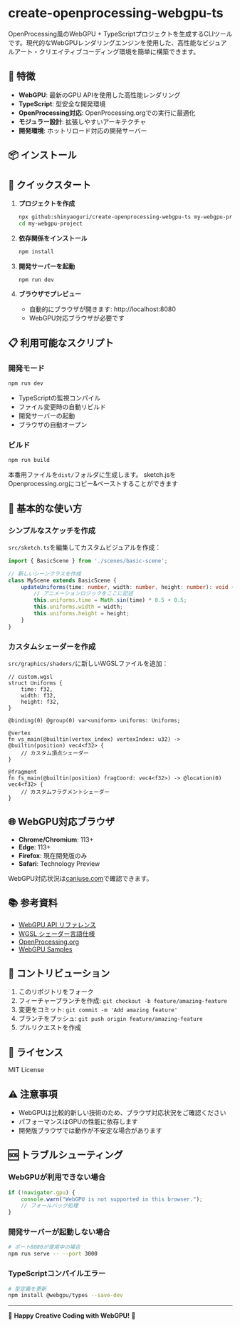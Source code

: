 # create-openprocessing-webgpu-ts

OpenProcessing風のWebGPU + TypeScriptプロジェクトを生成するCLIツールです。現代的なWebGPUレンダリングエンジンを使用した、高性能なビジュアルアート・クリエイティブコーディング環境を簡単に構築できます。

## 🌟 特徴

- **WebGPU**: 最新のGPU APIを使用した高性能レンダリング
- **TypeScript**: 型安全な開発環境
- **OpenProcessing対応**: OpenProcessing.orgでの実行に最適化
- **モジュラー設計**: 拡張しやすいアーキテクチャ
- **開発環境**: ホットリロード対応の開発サーバー

## 📦 インストール

## 🚀 クイックスタート

1. **プロジェクトを作成**
   ```bash
   npx github:shinyaoguri/create-openprocessing-webgpu-ts my-webgpu-project
   cd my-webgpu-project
   ```

2. **依存関係をインストール**
   ```bash
   npm install
   ```

3. **開発サーバーを起動**
   ```bash
   npm run dev
   ```

4. **ブラウザでプレビュー**
   - 自動的にブラウザが開きます: http://localhost:8080
   - WebGPU対応ブラウザが必要です

## 📋 利用可能なスクリプト

### 開発モード
```bash
npm run dev
```
- TypeScriptの監視コンパイル
- ファイル変更時の自動リビルド
- 開発サーバーの起動
- ブラウザの自動オープン

### ビルド
```bash
npm run build
```
本番用ファイルを`dist/`フォルダに生成します。
sketch.jsをOpenprocessing.orgにコピー&ペーストすることができます

## 🎨 基本的な使い方

### シンプルなスケッチを作成

`src/sketch.ts`を編集してカスタムビジュアルを作成：

```typescript
import { BasicScene } from './scenes/basic-scene';

// 新しいシーンクラスを作成
class MyScene extends BasicScene {
    updateUniforms(time: number, width: number, height: number): void {
        // アニメーションロジックをここに記述
        this.uniforms.time = Math.sin(time) * 0.5 + 0.5;
        this.uniforms.width = width;
        this.uniforms.height = height;
    }
}
```

### カスタムシェーダーを作成

`src/graphics/shaders/`に新しいWGSLファイルを追加：

```wgsl
// custom.wgsl
struct Uniforms {
    time: f32,
    width: f32,
    height: f32,
}

@binding(0) @group(0) var<uniform> uniforms: Uniforms;

@vertex
fn vs_main(@builtin(vertex_index) vertexIndex: u32) -> @builtin(position) vec4<f32> {
    // カスタム頂点シェーダー
}

@fragment
fn fs_main(@builtin(position) fragCoord: vec4<f32>) -> @location(0) vec4<f32> {
    // カスタムフラグメントシェーダー
}
```

## 🌐 WebGPU対応ブラウザ

- **Chrome/Chromium**: 113+
- **Edge**: 113+
- **Firefox**: 現在開発版のみ
- **Safari**: Technology Preview

WebGPU対応状況は[caniuse.com](https://caniuse.com/webgpu)で確認できます。

## 📚 参考資料

- [WebGPU API リファレンス](https://www.w3.org/TR/webgpu/)
- [WGSL シェーダー言語仕様](https://www.w3.org/TR/WGSL/)
- [OpenProcessing.org](https://openprocessing.org/)
- [WebGPU Samples](https://webgpu.github.io/webgpu-samples/)

## 🤝 コントリビューション

1. このリポジトリをフォーク
2. フィーチャーブランチを作成: `git checkout -b feature/amazing-feature`
3. 変更をコミット: `git commit -m 'Add amazing feature'`
4. ブランチをプッシュ: `git push origin feature/amazing-feature`
5. プルリクエストを作成

## 📄 ライセンス

MIT License

## ⚠️ 注意事項

- WebGPUは比較的新しい技術のため、ブラウザ対応状況をご確認ください
- パフォーマンスはGPUの性能に依存します
- 開発版ブラウザでは動作が不安定な場合があります

## 🆘 トラブルシューティング

### WebGPUが利用できない場合
```javascript
if (!navigator.gpu) {
    console.warn("WebGPU is not supported in this browser.");
    // フォールバック処理
}
```

### 開発サーバーが起動しない場合
```bash
# ポート8080が使用中の場合
npm run serve -- --port 3000
```

### TypeScriptコンパイルエラー
```bash
# 型定義を更新
npm install @webgpu/types --save-dev
```

---

🎉 **Happy Creative Coding with WebGPU!** 🎉 
